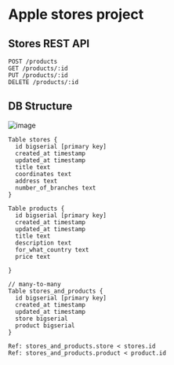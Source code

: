 # Apple stores project


## Stores REST API
```
POST /products
GET /products/:id
PUT /products/:id
DELETE /products/:id
```

## DB Structure

![image](https://github.com/kim0111/Go/assets/86676168/7c976f5d-e98a-4e9e-b51e-97b533d1c949)


```
Table stores {
  id bigserial [primary key]
  created_at timestamp
  updated_at timestamp
  title text
  coordinates text
  address text
  number_of_branches text
}

Table products {
  id bigserial [primary key]
  created_at timestamp
  updated_at timestamp
  title text
  description text
  for_what_country text
  price text

}

// many-to-many
Table stores_and_products {
  id bigserial [primary key]
  created_at timestamp
  updated_at timestamp
  store bigserial
  product bigserial
}

Ref: stores_and_products.store < stores.id
Ref: stores_and_products.product < product.id

```
